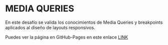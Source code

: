# MEDIA QUERIES
En este desafío se valida los conocimientos de Media Queries y breakpoints aplicados al diseño de layouts responsivos.

Puedes ver la página en GitHub-Pages en este enlace [LINK](https://camijaviera.github.io/Desafio-Media_Queries/)